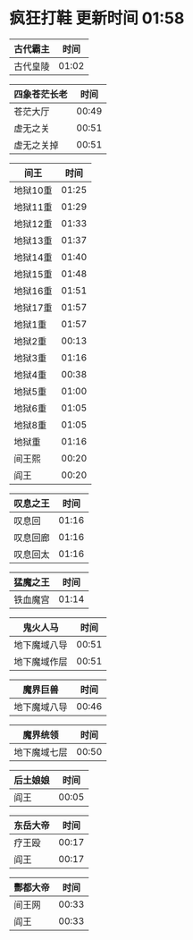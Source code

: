# 疯狂打鞋 更新时间 01:58

| 古代霸主   | 时间    |
|--------|-------|
| 古代皇陵 | 01:02 |

| 四象苍茫长老   | 时间    |
|--------|-------|
| 苍茫大厅 | 00:49 |
| 虚无之关 | 00:51 |
| 虚无之关掉 | 00:51 |

| 间王   | 时间    |
|--------|-------|
| 地狱10重 | 01:25 |
| 地狱11重 | 01:29 |
| 地狱12重 | 01:33 |
| 地狱13重 | 01:37 |
| 地狱14重 | 01:40 |
| 地狱15重 | 01:48 |
| 地狱16重 | 01:51 |
| 地狱17重 | 01:57 |
| 地狱1重 | 01:57 |
| 地狱2重 | 00:13 |
| 地狱3重 | 01:16 |
| 地狱4重 | 00:38 |
| 地狱5重 | 01:00 |
| 地狱6重 | 01:05 |
| 地狱8重 | 01:05 |
| 地狱重 | 01:16 |
| 间王熙 | 00:20 |
| 阎王 | 00:20 |

| 叹息之王   | 时间    |
|--------|-------|
| 叹息回 | 01:16 |
| 叹息回廊 | 01:16 |
| 叹息回太 | 01:16 |

| 猛魔之王   | 时间    |
|--------|-------|
| 铁血魔宫 | 01:14 |

| 鬼火人马   | 时间    |
|--------|-------|
| 地下魔域八导 | 00:51 |
| 地下魔域作层 | 00:51 |

| 魔界巨兽   | 时间    |
|--------|-------|
| 地下魔域八导 | 00:46 |

| 魔界统领   | 时间    |
|--------|-------|
| 地下魔域七层 | 00:50 |

| 后土娘娘   | 时间    |
|--------|-------|
| 阎王 | 00:05 |

| 东岳大帝   | 时间    |
|--------|-------|
| 疗王殴 | 00:17 |
| 阎王 | 00:17 |

| 酆都大帝   | 时间    |
|--------|-------|
| 间王网 | 00:33 |
| 阎王 | 00:33 |